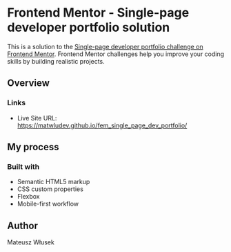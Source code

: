 # Frontend Mentor - Single-page developer portfolio solution

This is a solution to the [Single-page developer portfolio challenge on Frontend Mentor](https://www.frontendmentor.io/challenges/singlepage-developer-portfolio-bBVj2ZPi-x). Frontend Mentor challenges help you improve your coding skills by building realistic projects.

## Overview

### Links

- Live Site URL: https://matwludev.github.io/fem_single_page_dev_portfolio/

## My process

### Built with

- Semantic HTML5 markup
- CSS custom properties
- Flexbox
- Mobile-first workflow

## Author

Mateusz Włusek
